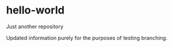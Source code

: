 # hello-world
Just another repository

Updated information purely for the purposes of testing branching.
